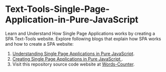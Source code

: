 # Text-Tools-Single-Page-Application-in-Pure-JavaScript
Learn and Understand How Single Page Applications works by creating a SPA Text-Tools website.
Explore following blogs that explain how SPA works and how to create a SPA website:
1. [Understanding Single Page Applications in Pure JavaScript](https://code.nkslearning.com/blogs/understanding-single-page-applications-in-pure-javascript_656773a066999959c89a).
2. [Creating Single Page Applications in Pure JavaScript
](https://code.nkslearning.com/blogs/creating-single-page-applications-in-pure-javascript_656d86abacbb1686a96c).
3. Visit this repository source code website at [Words-Counter](https://tools.nkslearning.com/).
